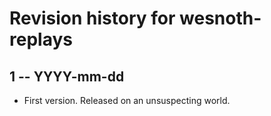 # Revision history for wesnoth-replays

## 1 -- YYYY-mm-dd

* First version. Released on an unsuspecting world.
